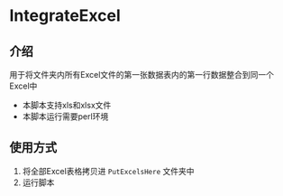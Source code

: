# IntegrateExcel

## 介绍

用于将文件夹内所有Excel文件的第一张数据表内的第一行数据整合到同一个Excel中

- 本脚本支持xls和xlsx文件
- 本脚本运行需要perl环境

## 使用方式

1. 将全部Excel表格拷贝进 `PutExcelsHere` 文件夹中
2. 运行脚本